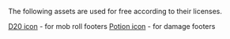 The following assets are used for free according to their licenses.

[D20 icon](https://www.vecteezy.com/vector-art/20910995-dice-d20-vector-icon-design) - for mob roll footers
[Potion icon](https://flippurgatory.itch.io/animated-potion-assets-pack-free) - for damage footers
